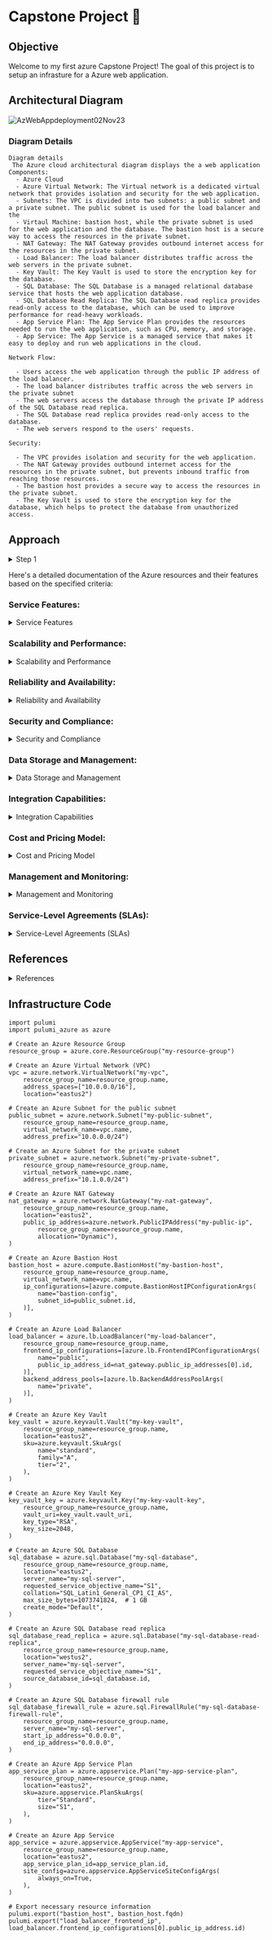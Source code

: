 # Capstone Project 🚀

## Objective

Welcome to my first azure Capstone Project! The goal of this project is to setup an infrasture for a Azure web application.

## Architectural Diagram



![AzWebAppdeployment02Nov23](https://github.com/asanni2022/capstoneproject/assets/104282577/191c150e-1df4-481e-9cc1-d322cefbb55c)


   ###   Diagram Details

```
Diagram details
 The Azure cloud architectural diagram displays the a web application
Components:
  - Azure Cloud
  - Azure Virtual Network: The Virtual network is a dedicated virtual network that provides isolation and security for the web application.
  - Subnets: The VPC is divided into two subnets: a public subnet and a private subnet. The public subnet is used for the load balancer and the 
  - Virtaul Machine: bastion host, while the private subnet is used for the web application and the database. The bastion host is a secure way to access the resources in the private subnet.
  - NAT Gateway: The NAT Gateway provides outbound internet access for the resources in the private subnet.
  - Load Balancer: The load balancer distributes traffic across the web servers in the private subnet.
  - Key Vault: The Key Vault is used to store the encryption key for the database.
  - SQL Database: The SQL Database is a managed relational database service that hosts the web application database.
  - SQL Database Read Replica: The SQL Database read replica provides read-only access to the database, which can be used to improve performance for read-heavy workloads.
  - App Service Plan: The App Service Plan provides the resources needed to run the web application, such as CPU, memory, and storage.
  - App Service: The App Service is a managed service that makes it easy to deploy and run web applications in the cloud.

Network Flow:

  - Users access the web application through the public IP address of the load balancer.
  - The load balancer distributes traffic across the web servers in the private subnet
  - The web servers access the database through the private IP address of the SQL Database read replica.
  - The SQL Database read replica provides read-only access to the database.
  - The web servers respond to the users' requests.

Security:

  - The VPC provides isolation and security for the web application.
  - The NAT Gateway provides outbound internet access for the resources in the private subnet, but prevents inbound traffic from reaching those resources.
  - The bastion host provides a secure way to access the resources in the private subnet.
  - The Key Vault is used to store the encryption key for the database, which helps to protect the database from unauthorized access.

```


## Approach
<details>
<summary>Step 1</summary>

- Setup Pulumi
  - Install Pulumi
  - Configure Pulumi
  - Update main file with Azure resources needed

</details>

Here's a detailed documentation of the Azure resources and their features based on the specified criteria:

### Service Features:
<details>
<summary>Service Features</summary>
- **Azure Virtual Network (VPC):** Provides isolated and secure network environments in Azure. Features include custom IP addressing, routing, and network peering.

- **Azure Availability Zone:** Ensures high availability and fault tolerance by replicating applications and data across multiple data centers within an Azure region.

- **Azure Bastion Host:** Offers secure and seamless RDP and SSH access to Azure VMs over SSL. It simplifies management and enhances security.

- **Azure NAT Gateway:** Enables outbound internet access for resources in a private subnet, enhancing security by not exposing internal IPs.

- **Azure Key Vault:** Provides secure storage and management of cryptographic keys, secrets, and certificates. Offers integration with other Azure services.

- **Azure SQL Database:** A fully managed database service with features for scaling, high availability, and automated backups.

- **Azure Service Bus:** A messaging service that enables reliable and scalable communication between distributed applications.

- **Azure Application Insights:** Provides application performance and availability monitoring, including deep insights into application behavior.

- **Azure Network Security Group (NSG):** Acts as a virtual firewall to control inbound and outbound traffic. It enhances security and access control.
</details>

### Scalability and Performance:
<details>
<summary>Scalability and Performance</summary>
- **Azure Virtual Network:** Supports scaling by enabling the addition of subnets and adjusting IP address spaces. Load balancers can distribute traffic for performance.

- **Azure Availability Zone:** Enhances performance and availability by distributing workloads across multiple data centers in a region.

- **Azure Bastion Host:** Offers scalability with consistent and secure RDP/SSH access to VMs, reducing management overhead.

- **Azure NAT Gateway:** Scales with increased outbound traffic demands, ensuring network performance.

- **Azure SQL Database:** Provides options for auto-scaling, enabling automatic adjustments to performance tiers based on demand.

- **Azure Service Bus:** Scales to accommodate message volumes, supporting high throughput and reliability.

- **Azure Application Insights:** Offers performance metrics and deep insights into application performance, helping with optimization.
</details>


### Reliability and Availability:
<details>
<summary>Reliability and Availability</summary>
- **Azure Virtual Network:** Provides high reliability with built-in redundancy, and availability zones enhance fault tolerance.

- **Azure Availability Zone:** Ensures high availability by replicating resources across multiple data centers.

- **Azure Bastion Host:** Enhances security and reliability by providing secure RDP and SSH access to VMs.

- **Azure NAT Gateway:** Provides reliability for outbound traffic, with redundancy and fault tolerance mechanisms.

- **Azure SQL Database:** Offers high availability with automated backups and geo-replication.

- **Azure Service Bus:** Ensures message reliability with built-in redundancy and failover.

- **Azure Application Insights:** Monitors application availability and performance, helping maintain high uptime.
</details>

### Security and Compliance:
<details>
<summary>Security and Compliance</summary>
- **Azure Virtual Network:** Supports network security with Network Security Groups (NSGs) and integrates with Azure Active Directory for authentication.

- **Azure Bastion Host:** Ensures secure remote access with SSL encryption and Azure Active Directory authentication.

- **Azure Key Vault:** Provides strong security for key management, secrets, and certificates, along with compliance certifications.

- **Azure SQL Database:** Offers built-in security features, including encryption, firewall rules, and role-based access control.

- **Azure Service Bus:** Supports data encryption in transit and at rest, and offers role-based access control.

- **Azure Network Security Group (NSG):** Enhances security with granular access control and network-level security rules.
</details>

### Data Storage and Management:
<details>
<summary>Data Storage and Management</summary>
- **Azure SQL Database:** Offers secure and managed relational database storage with various tiers for different storage needs.

- **Azure Key Vault:** Provides secure storage for cryptographic keys, secrets, and certificates.
</details>

### Integration Capabilities:
<details>
<summary>Integration Capabilities</summary>
- **Azure Virtual Network:** Seamlessly integrates with Azure services, and Azure Bastion Host provides secure access.

- **Azure Key Vault:** Integrates with various Azure services for secure key management and storage.

- **Azure SQL Database:** Easily integrates with other Azure services and provides connectivity options.

- **Azure Service Bus:** Seamlessly works with various Azure services for messaging and event-driven applications.

- **Azure Application Insights:** Integrates with Azure services for monitoring and diagnostics.
</details>

### Cost and Pricing Model:
<details>
<summary>Cost and Pricing Model</summary>
- Costs for Azure resources vary based on factors like usage, performance tiers, and regional availability. Refer to the Azure Pricing Calculator for detailed cost estimates.
</details>

### Management and Monitoring:
<details>
<summary>Management and Monitoring</summary>
- **Azure Bastion Host:** Provides integration with Azure Monitor for monitoring and diagnostics.

- **Azure Application Insights:** Offers extensive monitoring capabilities, including application performance, diagnostics, and alerts.
</details>

### Service-Level Agreements (SLAs):
<details>
<summary>Service-Level Agreements (SLAs)</summary>
- Azure provides SLAs for uptime, availability, performance, and support for various services. SLA details can be found on the Azure Service Level Agreements page.
</details>


## References
<details>
<summary>References</summary>
https://azure.microsoft.com/en-us/pricing/details/azure-sql-database/single/

</details>

## Infrastructure Code

```
import pulumi
import pulumi_azure as azure

# Create an Azure Resource Group
resource_group = azure.core.ResourceGroup("my-resource-group")

# Create an Azure Virtual Network (VPC)
vpc = azure.network.VirtualNetwork("my-vpc",
    resource_group_name=resource_group.name,
    address_spaces=["10.0.0.0/16"],
    location="eastus2")

# Create an Azure Subnet for the public subnet
public_subnet = azure.network.Subnet("my-public-subnet",
    resource_group_name=resource_group.name,
    virtual_network_name=vpc.name,
    address_prefix="10.0.0.0/24")

# Create an Azure Subnet for the private subnet
private_subnet = azure.network.Subnet("my-private-subnet",
    resource_group_name=resource_group.name,
    virtual_network_name=vpc.name,
    address_prefix="10.1.0.0/24")

# Create an Azure NAT Gateway
nat_gateway = azure.network.NatGateway("my-nat-gateway",
    resource_group_name=resource_group.name,
    location="eastus2",
    public_ip_address=azure.network.PublicIPAddress("my-public-ip",
        resource_group_name=resource_group.name,
        allocation="Dynamic"),
)

# Create an Azure Bastion Host
bastion_host = azure.compute.BastionHost("my-bastion-host",
    resource_group_name=resource_group.name,
    virtual_network_name=vpc.name,
    ip_configurations=[azure.compute.BastionHostIPConfigurationArgs(
        name="bastion-config",
        subnet_id=public_subnet.id,
    )],
)

# Create an Azure Load Balancer
load_balancer = azure.lb.LoadBalancer("my-load-balancer",
    resource_group_name=resource_group.name,
    frontend_ip_configurations=[azure.lb.FrontendIPConfigurationArgs(
        name="public",
        public_ip_address_id=nat_gateway.public_ip_addresses[0].id,
    )],
    backend_address_pools=[azure.lb.BackendAddressPoolArgs(
        name="private",
    )],
)

# Create an Azure Key Vault
key_vault = azure.keyvault.Vault("my-key-vault",
    resource_group_name=resource_group.name,
    location="eastus2",
    sku=azure.keyvault.SkuArgs(
        name="standard",
        family="A",
        tier="2",
    ),
)

# Create an Azure Key Vault Key
key_vault_key = azure.keyvault.Key("my-key-vault-key",
    resource_group_name=resource_group.name,
    vault_uri=key_vault.vault_uri,
    key_type="RSA",
    key_size=2048,
)

# Create an Azure SQL Database
sql_database = azure.sql.Database("my-sql-database",
    resource_group_name=resource_group.name,
    location="eastus2",
    server_name="my-sql-server",
    requested_service_objective_name="S1",
    collation="SQL_Latin1_General_CP1_CI_AS",
    max_size_bytes=1073741824,  # 1 GB
    create_mode="Default",
)

# Create an Azure SQL Database read replica
sql_database_read_replica = azure.sql.Database("my-sql-database-read-replica",
    resource_group_name=resource_group.name,
    location="westus2",
    server_name="my-sql-server",
    requested_service_objective_name="S1",
    source_database_id=sql_database.id,
)

# Create an Azure SQL Database firewall rule
sql_database_firewall_rule = azure.sql.FirewallRule("my-sql-database-firewall-rule",
    resource_group_name=resource_group.name,
    server_name="my-sql-server",
    start_ip_address="0.0.0.0",
    end_ip_address="0.0.0.0",
)

# Create an Azure App Service Plan
app_service_plan = azure.appservice.Plan("my-app-service-plan",
    resource_group_name=resource_group.name,
    location="eastus2",
    sku=azure.appservice.PlanSkuArgs(
        tier="Standard",
        size="S1",
    ),
)

# Create an Azure App Service
app_service = azure.appservice.AppService("my-app-service",
    resource_group_name=resource_group.name,
    location="eastus2",
    app_service_plan_id=app_service_plan.id,
    site_config=azure.appservice.AppServiceSiteConfigArgs(
        always_on=True,
    ),
)

# Export necessary resource information
pulumi.export("bastion_host", bastion_host.fqdn)
pulumi.export("load_balancer_frontend_ip", load_balancer.frontend_ip_configurations[0].public_ip_address.id)

```




